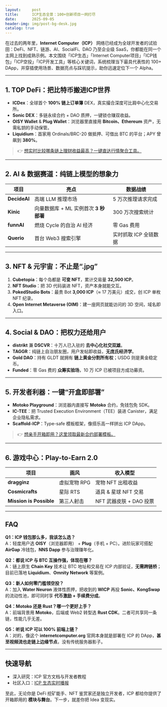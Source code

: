 ```yaml
---
layout:     post
title:      ICP生态全景：100+创新项目一网打尽
date:       2025-09-05
header-img: img/post-bg-desk.jpg
catalog: true
---
```


在过去的两年里，**Internet Computer（ICP）** 网络已经成为全球开发者的试验田：DeFi、NFT、链游、AI、SocialFi、DAO 乃至企业级 SaaS，你都能在同一个主网上找到成熟示例。本文围绕「ICP生态」「Internet Computer项目」「ICP钱包」「ICP空投」「ICP开发工具」等核心关键词，系统梳理当下最具代表性的 100+ DApp，并穿插使用场景、数据亮点与踩坑提示，助你迅速定位下一个 Alpha。

---

## 1. TOP DeFi：把比特币搬进ICP世界

- **ICDex**：全球首个 **100% 链上订单簿** DEX，真实撮合深度可比肩中心化交易所。  
- **Sonic DEX**：多链永续合约 + DAO 质押，一键锁仓赚双收益。  
- **OISY Wallet** & **Plug Wallet**：浏览器里直接用 **Bitcoin、Ethereum** 资产，无需私钥的手动保管。  
- **Liquidium**：首家用 Ordinals/BRC-20 做抵押、可借出 BTC 的平台；APY 曾飙到 **380%**。  

> 👉 [想实时比较哪条链上理财收益最高？一键直达行情聚合工具。](https://okxdog.com/)

---

## 2. AI & 数据赛道：纯链上模型的想象力

| 项目 | 亮点 | 数据战绩 |
|---|---|---|
| **DecideAI** | 高端 LLM 推理市场 | 5 万次推理请求完成 |
| **Kinic** | 向量数据库 + ML 实例首次 **3 秒部署** | 300 万次搜索统计 |
| **funnAI** | 燃烧 Cycle 的自治 AI 经济 | 零 Gas 费用 |
| **Querio** | 首台 Web3 搜索引擎 | 实时抓取 ICP 全链数据 |

---

## 3. NFT & 元宇宙：不止是“.jpg”

1. **Cubetopia**：每个岛都是 **可变 NFT**，累计交易量 **32,500 ICP**。  
2. **NFT Studio**：把 3D 代码装进 NFT，资产本身就能交互。  
3. **PokedStudio Bots**：最贵 Bot **3,000 ICP**（≈ 17 万美元）成交，创 ICP 单枚 NFT 纪录。  
4. **Open Internet Metaverse (OIM)**：建一座网页就能访问的 3D 空间，域名即入口。

---

## 4. Social & DAO：把权力还给用户

- **distrikt** 兼 **DSCVR**：十万人已入驻的 **去中心化社交双雄**。  
- **TAGGR**：纯链上自治朋友圈，用户发帖即收益，**无庞氏经济学**。  
- **Gold DAO**：持有 GLDT 就拥有 **链上黄金分割所有权**；USDG 则是黄金稳定币。  
- **Funded**：零 Gas 费的 **众筹实验场**，10 万 ICP 已被项目方成功募资。

---

## 5. 开发者利器：一键“开盒即部署”

- **Motoko Playground**：浏览器内直接写 **Motoko** 合约，免钱包免 SDK。  
- **IC-TEE**：把 Trusted Execution Environment（TEE）装进 Canister，满足企业隐私需求。  
- **Scaffold-ICP**：Type-safe 模板框架，像搭乐高一样拼出 ICP DApp。  

> 👉 [想亲手开箱即用？这里领取最新合约部署模板。](https://okxdog.com/)

---

## 6. 游戏中心：Play-to-Earn 2.0

项目 | 画风 | 收入模型
---|---|---
**dragginz** | 虚拟宠物 RPG | 宠物 NFT 出租收益
**Cosmicrafts** | 星际 RTS | 道具 & 星球 NFT 交易
**Mission is Possible** | 第三人射击 | NFT 武器皮肤 + DAO 投票

---

## FAQ

**Q1：ICP 钱包那么多，我该怎么选？**  
A：轻度用户选 **OISY**（浏览器即用） + **Plug**（手机 + PC）。进阶玩家可搭配 **AirGap** 冷钱包，**NNS Dapp** 参与治理赚年化。  

**Q2：都说 ICP 与 BTC 互操作强，体现在哪？**  
A：链上原生 **Chain Key** 技术让 BTC 地址和交易在 ICP 内部验证，**无需跨链桥**；目前已落地 **Liquidium**、**Omnity Network** 等案例。  

**Q3：新人如何零门槛领空投？**  
A：加入 **Water Neuron** 液体性质押，把收到的 **WICP** 再投 **Sonic、KongSwap** 的流动性池，即可同时享 **代币激励 + 手续费分成**。  

**Q4：Motoko 还是 Rust？哪一个更好上手？**  
A：前端背景用 **Motoko**，后端或 Web2 转型选 **Rust CDK**。二者可共享同一条链，性能几乎无差。  

**Q5：听说 ICP 可以 100% 前端上链？**  
A：对的，像这个 **internetcomputer.org** 官网本身就是部署在 ICP 的 DApp，**甚至视频流也走链上边缘节点**，没有传统服务器影子。

---

## 快速导航

- 深入研究：ICP 官方文档与开发者教程  
- 社区入口：[ICP 生态实时播报](https://airtable.com/appyWBGCHaZoTzKTN/pagyIkYq3EiBEV0jt/form)  

至此，无论你是 DeFi 挖矿能手、NFT 鉴赏家还是独立开发者，ICP 都给你提供了开箱即用的 **模块与舞台**。下一步，就差你把 Idea 变现实。